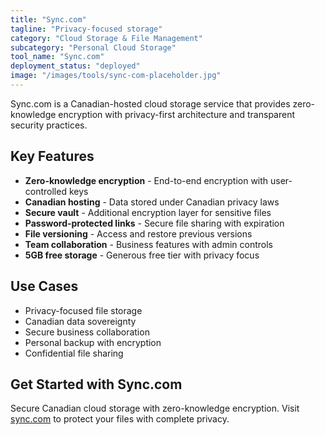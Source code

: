 ```yaml
---
title: "Sync.com"
tagline: "Privacy-focused storage"
category: "Cloud Storage & File Management"
subcategory: "Personal Cloud Storage"
tool_name: "Sync.com"
deployment_status: "deployed"
image: "/images/tools/sync-com-placeholder.jpg"
---
```

Sync.com is a Canadian-hosted cloud storage service that provides zero-knowledge encryption with privacy-first architecture and transparent security practices.

## Key Features

- **Zero-knowledge encryption** - End-to-end encryption with user-controlled keys
- **Canadian hosting** - Data stored under Canadian privacy laws
- **Secure vault** - Additional encryption layer for sensitive files
- **Password-protected links** - Secure file sharing with expiration
- **File versioning** - Access and restore previous versions
- **Team collaboration** - Business features with admin controls
- **5GB free storage** - Generous free tier with privacy focus

## Use Cases

- Privacy-focused file storage
- Canadian data sovereignty
- Secure business collaboration
- Personal backup with encryption
- Confidential file sharing

## Get Started with Sync.com

Secure Canadian cloud storage with zero-knowledge encryption. Visit [sync.com](https://www.sync.com) to protect your files with complete privacy.